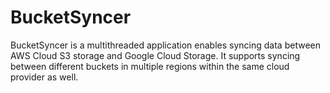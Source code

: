 BucketSyncer
============

BucketSyncer is a multithreaded application enables syncing data between AWS Cloud S3 storage and Google Cloud Storage. It supports syncing between different buckets in multiple regions within the same cloud provider as well.
